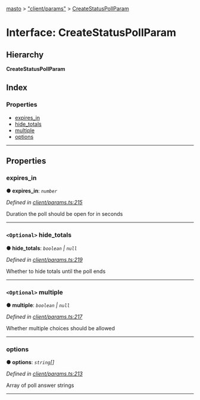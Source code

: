[masto](../README.md) > ["client/params"](../modules/_client_params_.md) > [CreateStatusPollParam](../interfaces/_client_params_.createstatuspollparam.md)

# Interface: CreateStatusPollParam

## Hierarchy

**CreateStatusPollParam**

## Index

### Properties

* [expires_in](_client_params_.createstatuspollparam.md#expires_in)
* [hide_totals](_client_params_.createstatuspollparam.md#hide_totals)
* [multiple](_client_params_.createstatuspollparam.md#multiple)
* [options](_client_params_.createstatuspollparam.md#options)

---

## Properties

<a id="expires_in"></a>

###  expires_in

**● expires_in**: *`number`*

*Defined in [client/params.ts:215](https://github.com/neet/masto.js/blob/c1501e9/src/client/params.ts#L215)*

Duration the poll should be open for in seconds

___
<a id="hide_totals"></a>

### `<Optional>` hide_totals

**● hide_totals**: *`boolean` \| `null`*

*Defined in [client/params.ts:219](https://github.com/neet/masto.js/blob/c1501e9/src/client/params.ts#L219)*

Whether to hide totals until the poll ends

___
<a id="multiple"></a>

### `<Optional>` multiple

**● multiple**: *`boolean` \| `null`*

*Defined in [client/params.ts:217](https://github.com/neet/masto.js/blob/c1501e9/src/client/params.ts#L217)*

Whether multiple choices should be allowed

___
<a id="options"></a>

###  options

**● options**: *`string`[]*

*Defined in [client/params.ts:213](https://github.com/neet/masto.js/blob/c1501e9/src/client/params.ts#L213)*

Array of poll answer strings

___

